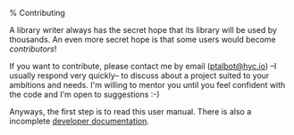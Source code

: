 % Contributing

A library writer always has the secret hope that its library will be used by thousands. An even more secret hope is that some users would become *contributors*!

If you want to contribute, please contact me by email (ptalbot@hyc.io) –I usually respond very quickly– to discuss about a project suited to your ambitions and needs. I'm willing to mentor you until you feel confident with the code and I'm open to suggestions :-)

Anyways, the first step is to read this user manual. There is also a incomplete [developer documentation](http://hyc.io/rust-lib/oak-dev/oak/index.html).
